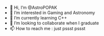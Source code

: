 - 👋 Hi, I’m @AstroPOPAK
- 👀 I’m interested in Gaming and Astronomy
- 🌱 I’m currently learning C++
- 💞️ I’m looking to collaborate when I graduate
- 📫 How to reach me : just pssst pssst

<!---
AstroPOPAK/AstroPOPAK is a ✨ special ✨ repository because its `README.md` (this file) appears on your GitHub profile.
You can click the Preview link to take a look at your changes.
--->
